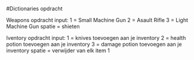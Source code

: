 #Dictionaries opdracht

Weapons opdracht input:
 1 = Small Machine Gun
 2 = Asault Rifle
 3 = Light Machine Gun
 spatie = shieten

Iventory opdracht input:
 1 = knives toevoegen aan je inventory
 2 = health potion toevoegen aan je inventory
 3 = damage potion toevoegen aan je inventory
 spatie = verwijder van elk item 1